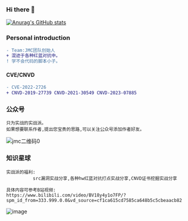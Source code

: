 ### Hi there 👋

<!--
**G0mini/G0mini** is a ✨ _special_ ✨ repository because its `README.md` (this file) appears on your GitHub profile.

Here are some ideas to get you started:

- 🔭 I’m currently working on ...
- 🌱 I’m currently learning ...
- 👯 I’m looking to collaborate on ...
- 🤔 I’m looking for help with ...
- 💬 Ask me about ...
- 📫 How to reach me: ...
- 😄 Pronouns: ...
- ⚡ Fun fact: ...
-->
[![Anurag's GitHub stats](https://github-readme-stats.vercel.app/api?username=G0mini)](https://github.com/G0mini/)

### Personal introduction
```diff
- Team:JMC团队创始人
+ 混迹于各种红蓝对抗中。
! 学不会代码的脚本小子。
```
#### CVE/CNVD
```diff
- CVE-2022-2726
+ CNVD-2019-27739 CNVD-2021-30549 CNVD-2023-07885
```




### 公众号
```
只为实战的实战派。
如果想要联系作者,提出您宝贵的思路,可以关注公众号添加作者好友。
```
![jmc二维码0](https://user-images.githubusercontent.com/31945727/183381085-6a418141-1825-4607-a4c6-026d4353edba.jpg)

### 知识星球
```
实战派的福利:
          src漏洞实战分享,各种hw红蓝对抗打点实战分享,CNVD证书挖掘实战分享
```
```
具体内容可参考B站视频:
https://www.bilibili.com/video/BV18y4y1o7FP/?spm_id_from=333.999.0.0&vd_source=cf1ca615cd7585ca648b5c5cbeaacb82
```
![image](https://user-images.githubusercontent.com/31945727/183381245-bbf25503-d3a4-492a-b2ce-248dbc339545.png)


